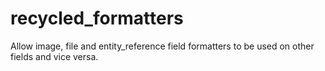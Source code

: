 # recycled_formatters
Allow image, file and entity_reference field formatters to be used on other fields and vice versa.
